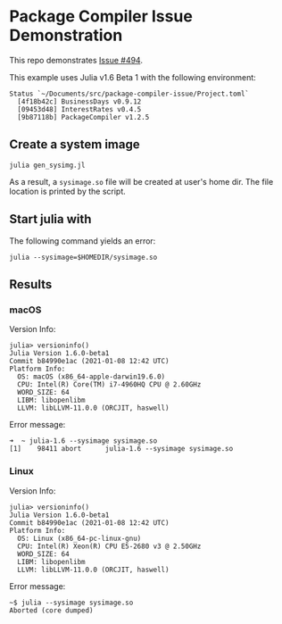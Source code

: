 
# Package Compiler Issue Demonstration

This repo demonstrates [Issue #494](https://github.com/JuliaLang/PackageCompiler.jl/issues/494).

This example uses Julia v1.6 Beta 1
with the following environment:

```
Status `~/Documents/src/package-compiler-issue/Project.toml`
  [4f18b42c] BusinessDays v0.9.12
  [09453d48] InterestRates v0.4.5
  [9b87118b] PackageCompiler v1.2.5
```

## Create a system image

```
julia gen_sysimg.jl
```

As a result, a `sysimage.so` file will be created at user's home dir.
The file location is printed by the script.

## Start julia with

The following command yields an error:

```
julia --sysimage=$HOMEDIR/sysimage.so
```

## Results

### macOS

Version Info:

```
julia> versioninfo()
Julia Version 1.6.0-beta1
Commit b84990e1ac (2021-01-08 12:42 UTC)
Platform Info:
  OS: macOS (x86_64-apple-darwin19.6.0)
  CPU: Intel(R) Core(TM) i7-4960HQ CPU @ 2.60GHz
  WORD_SIZE: 64
  LIBM: libopenlibm
  LLVM: libLLVM-11.0.0 (ORCJIT, haswell)
```

Error message:

```
➜  ~ julia-1.6 --sysimage sysimage.so
[1]    98411 abort      julia-1.6 --sysimage sysimage.so
```

### Linux

Version Info:

```
julia> versioninfo()
Julia Version 1.6.0-beta1
Commit b84990e1ac (2021-01-08 12:42 UTC)
Platform Info:
  OS: Linux (x86_64-pc-linux-gnu)
  CPU: Intel(R) Xeon(R) CPU E5-2680 v3 @ 2.50GHz
  WORD_SIZE: 64
  LIBM: libopenlibm
  LLVM: libLLVM-11.0.0 (ORCJIT, haswell)
```

Error message:

```
~$ julia --sysimage sysimage.so
Aborted (core dumped)
```
